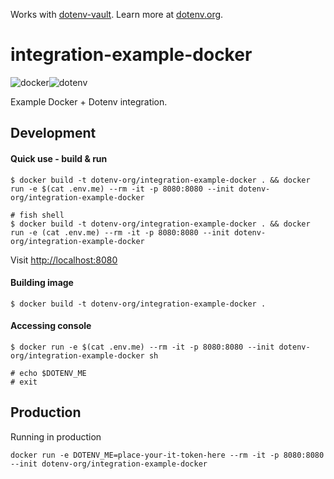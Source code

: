 Works with [dotenv-vault](https://github.com/dotenv-org/dotenv-vault). Learn more at [dotenv.org](https://dotenv.org).

# integration-example-docker

<img src="https://raw.githubusercontent.com/dotenv-org/integration-example-docker/master/docker.png" alt="docker" /><img src="https://raw.githubusercontent.com/dotenv-org/integration-example-docker/master/dotenv.png" alt="dotenv" />

Example Docker + Dotenv integration.

## Development

#### Quick use - build & run

```
$ docker build -t dotenv-org/integration-example-docker . && docker run -e $(cat .env.me) --rm -it -p 8080:8080 --init dotenv-org/integration-example-docker

# fish shell
$ docker build -t dotenv-org/integration-example-docker . && docker run -e (cat .env.me) --rm -it -p 8080:8080 --init dotenv-org/integration-example-docker
```

Visit [http://localhost:8080](http://localhost:8080)

#### Building image

```
$ docker build -t dotenv-org/integration-example-docker .
```

#### Accessing console

```
$ docker run -e $(cat .env.me) --rm -it -p 8080:8080 --init dotenv-org/integration-example-docker sh

# echo $DOTENV_ME
# exit
```

## Production

Running in production

```
docker run -e DOTENV_ME=place-your-it-token-here --rm -it -p 8080:8080 --init dotenv-org/integration-example-docker
```
